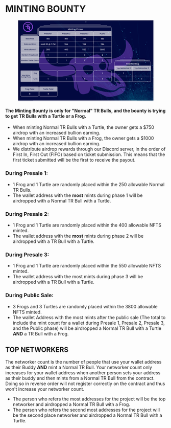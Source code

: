 # MINTING BOUNTY

<figure><img src="../../../.gitbook/assets/image.png" alt=""><figcaption></figcaption></figure>

#### The Minting Bounty is only for "Normal" TR Bulls, and the bounty is trying to get TR Bulls with a Turtle or a Frog.&#x20;

* When minting Normal TR Bulls with a Turtle, the owner gets a $750 airdrop with an increased bullion earning. &#x20;
* When minting Normal TR Bulls with a Frog, the owner gets a $1000 airdrop with an increased bullion earning.
* We distribute airdrop rewards through our Discord server, in the order of First In, First Out (FIFO) based on ticket submission. This means that the first ticket submitted will be the first to receive the payout.

### During Presale 1:

* 1 Frog and 1 Turtle are randomly placed within the 250 allowable Normal TR Bulls. &#x20;
* The wallet address with the **most** mints during phase 1 will be airdropped with a Normal TR Bull with a Turtle.&#x20;

### During Presale 2:&#x20;

* 1 Frog and 1 Turtle are randomly placed within the 400 allowable NFTS minted.&#x20;
* The wallet address with the **most** mints during phase 2 will be airdropped with a TR Bull with a Turtle.&#x20;

### During Presale 3:&#x20;

* 1 Frog and 1 Turtle are randomly placed within the 550 allowable NFTS minted.&#x20;
* The wallet address with the most mints during phase 3 will be airdropped with a TR Bull with a Turtle.&#x20;

### During Public Sale:&#x20;

* 3 Frogs and 3 Turtles are randomly placed within the 3800 allowable NFTS minted.&#x20;
* The wallet Address with the most mints after the public sale (The total to include the mint count for a wallet during Presale 1, Presale 2, Presale 3, and the Public phase) will be airdropped a Normal TR Bull with a Turtle **AND** a TR Bull with a Frog.



## TOP NETWORKERS

The networker count is the number of people that use your wallet address as their Buddy **AND** mint a Normal TR Bull. Your networker count only increases for your wallet address when another person sets your address as their buddy and then mints from a Normal TR Bull from the contract. Doing so in reverse order will not register correctly on the contract and thus won't increase your networker count.&#x20;

* The person who refers the most addresses for the project will be the top networker and airdropped a Normal TR Bull with a Frog.
* The person who refers the second most addresses for the project will be the second place networker and airdropped a Normal TR Bull with a Turtle.

